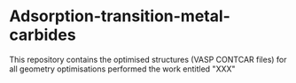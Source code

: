 # Adsorption-transition-metal-carbides

This repository contains the optimised structures (VASP CONTCAR files) for all geometry optimisations performed the work entitled "XXX"

